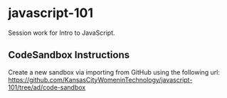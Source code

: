 # javascript-101
Session work for Intro to JavaScript.

## CodeSandbox Instructions
Create a new sandbox via importing from GitHub using the following url: 
https://github.com/KansasCityWomeninTechnology/javascript-101/tree/ad/code-sandbox
